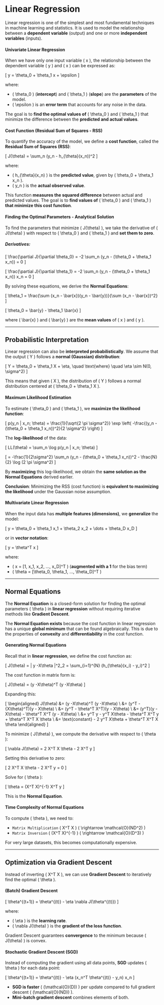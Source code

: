 # Linear Regression

Linear regression is one of the simplest and most fundamental techniques in machine learning and statistics. It is used to model the relationship between a **dependent variable** (output) and one or more **independent variables** (inputs).

#### Univariate Linear Regression

When we have only one input variable \( x \), the relationship between the dependent variable \( y \) and \( x \) can be expressed as:

\[
y = \theta_0 + \theta_1 x + \epsilon
\]

where:

- \( \theta_0 \) (**intercept**) and \( \theta_1 \) (**slope**) are the **parameters** of the model.
- \( \epsilon \) is an **error term** that accounts for any noise in the data.

The goal is to **find the optimal values of** \( \theta_0 \) and \( \theta_1 \) that minimize the difference between the **predicted and actual values**.

#### Cost Function (Residual Sum of Squares - RSS)

To quantify the accuracy of the model, we define a **cost function**, called the **Residual Sum of Squares (RSS)**:

\[
J(\theta) = \sum_n (y_n - h_{\theta}(x_n))^2
\]

where:

- \( h_{\theta}(x_n) \) is the **predicted value**, given by \( \theta_0 + \theta_1 x_n \).
- \( y_n \) is the **actual observed value**.

This function **measures the squared difference** between actual and predicted values. The goal is to **find values of** \( \theta_0 \) and \( \theta_1 \) **that minimize this cost function**.

#### Finding the Optimal Parameters - Analytical Solution

To find the parameters that minimize \( J(\theta) \), we take the derivative of \( J(\theta) \) with respect to \( \theta_0 \) and \( \theta_1 \) and **set them to zero**.

##### Derivatives:

\[
\frac{\partial J}{\partial \theta_0} = -2 \sum_n (y_n - (\theta_0 + \theta_1 x_n)) = 0
\]

\[
\frac{\partial J}{\partial \theta_1} = -2 \sum_n (y_n - (\theta_0 + \theta_1 x_n)) x_n = 0
\]

By solving these equations, we derive the **Normal Equations**:

\[
\theta_1 = \frac{\sum (x_n - \bar{x})(y_n - \bar{y})}{\sum (x_n - \bar{x})^2}
\]

\[
\theta_0 = \bar{y} - \theta_1 \bar{x}
\]

where \( \bar{x} \) and \( \bar{y} \) are the **mean values** of \( x \) and \( y \).

---

## Probabilistic Interpretation

Linear regression can also be **interpreted probabilistically**. We assume that the output \( Y \) follows a **normal (Gaussian) distribution**:

\[
Y = \theta_0 + \theta_1 X + \eta, \quad \text{where} \quad \eta \sim N(0, \sigma^2)
\]

This means that given \( X \), the distribution of \( Y \) follows a normal distribution centered at \( \theta_0 + \theta_1 X \).

#### Maximum Likelihood Estimation

To estimate \( \theta_0 \) and \( \theta_1 \), we **maximize the likelihood function**:

\[
p(y_n | x_n; \theta) = \frac{1}{\sqrt{2 \pi \sigma^2}} \exp \left( -\frac{(y_n - (\theta_0 + \theta_1 x_n))^2}{2 \sigma^2} \right)
\]

The **log-likelihood** of the data:

\[
LL(\theta) = \sum_n \log p(y_n | x_n; \theta)
\]

\[
= -\frac{1}{2\sigma^2} \sum_n (y_n - (\theta_0 + \theta_1 x_n))^2 - \frac{N}{2} \log (2 \pi \sigma^2)
\]

By **maximizing** this log-likelihood, we obtain the **same solution as the Normal Equations** derived earlier.

**Conclusion**: Minimizing the RSS (cost function) is **equivalent to maximizing the likelihood** under the Gaussian noise assumption.

#### Multivariate Linear Regression

When the input data has **multiple features (dimensions)**, we **generalize** the model:

\[
y = \theta_0 + \theta_1 x_1 + \theta_2 x_2 + \dots + \theta_D x_D
\]

or in **vector notation**:

\[
y = \theta^T x
\]

where:

- \( x = [1, x_1, x_2, ..., x_D]^T \) (**augmented with a 1** for the bias term)
- \( \theta = [\theta_0, \theta_1, ..., \theta_D]^T \)

---

## Normal Equations

The **Normal Equation** is a closed-form solution for finding the optimal parameters \( \theta \) in **linear regression** without requiring iterative methods like **Gradient Descent**.

The **Normal Equation exists** because the cost function in linear regression has a unique **global minimum** that can be found algebraically. This is due to the properties of **convexity** and **differentiability** in the cost function.

#### Generating Normal Equations

Recall that in **linear regression**, we define the cost function as:

\[
J(\theta) = \| y -X\theta \|^2_2 = \sum_{i=1}^{N} (h_{\theta}(x_i) - y_i)^2
\]


The cost function in matrix form is:

\[
J(\theta) = (y -X\theta)^T (y -X\theta)
\]

Expanding this:

\[
\begin{aligned}
J(\theta) &= (y -X\theta)^T (y -X\theta) \\
          &= (y^T - \{X\theta\}^T)(y - X\theta) \\
          &= (y^T - \theta^T X^T)(y - X\theta) \\
          &= (y^T)(y - X\theta) - \theta^T X^T (y - X\theta) \\
          &= y^T y - y^T X\theta - \theta^T X^T y + \theta^T X^T X \theta \\
          &= \text{constant} - 2 y^T X\theta + \theta^T X^T X \theta
\end{aligned}
\]



To minimize \( J(\theta) \), we compute the derivative with respect to \( \theta \):

\[
\nabla J(\theta) = 2 X^T X \theta - 2 X^T y
\]

Setting this derivative to zero:

\[
2 X^T X \theta - 2 X^T y = 0
\]

Solve for \( \theta \):

\[
\theta = (X^T X)^{-1} X^T y
\]

This is the **Normal Equation**.

#### Time Complexity of Normal Equations

To compute \( \theta \), we need to:

- `Matrix Multiplication` \( X^T X \) \( \rightarrow \mathcal{O}(ND^2) \)
- `Matrix Inversion` \( (X^T X)^{-1} \) \( \rightarrow \mathcal{O}(D^3) \)

For very large datasets, this becomes computationally expensive.

---

## Optimization via Gradient Descent

Instead of inverting \( X^T X \), we can use **Gradient Descent** to iteratively find the optimal \( \theta \).

#### (Batch) Gradient Descent

\[
\theta^{(t+1)} = \theta^{(t)} - \eta \nabla J(\theta^{(t)})
\]

where:

- \( \eta \) is the **learning rate**.
- \( \nabla J(\theta) \) is the **gradient of the loss function**.

Gradient Descent guarantees **convergence** to the minimum because \( J(\theta) \) is convex.

#### Stochastic Gradient Descent (SGD)

Instead of computing the gradient using all data points, **SGD** updates \( \theta \) for each data point:

\[
\theta^{(t+1)} = \theta^{(t)} - \eta (x_n^T \theta^{(t)} - y_n) x_n
\]

- **SGD is faster** \( (\mathcal{O}(D)) \) per update compared to full gradient descent \( (\mathcal{O}(ND)) \).
- **Mini-batch gradient descent** combines elements of both.
